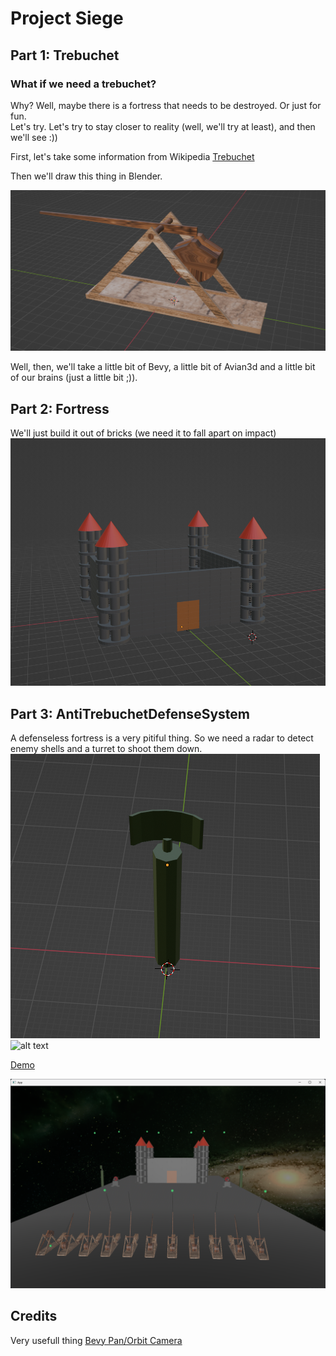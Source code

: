 # Project Siege
## Part 1: Trebuchet
###  What if we need a trebuchet?
Why? Well, maybe there is a fortress that needs to be destroyed. Or just for fun.  
Let's try. Let's try to stay closer to reality (well, we'll try at least), and then we'll see :))  

First, let's take some information from Wikipedia [Trebuchet](https://en.wikipedia.org/wiki/Trebuchet)  

Then we'll draw this thing in Blender.  

![Trebuchet](img/trebuchet.png)  


Well, then, we'll take a little bit of Bevy, a little bit of Avian3d and a little bit of our brains (just a little bit ;)).  

## Part 2: Fortress
We'll just build it out of bricks (we need it to fall apart on impact)  
![alt text](img/fortress.png)

## Part 3: AntiTrebuchetDefenseSystem 
A defenseless fortress is a very pitiful thing. So we need a radar to detect enemy shells and a turret to shoot them down.
![alt text](img/radar.png) 
![alt text](imp/turret.png)

<a href="https://xenon615.github.io/siege/" target="_blank">Demo</a>  

![Scene](img/scene.png)

## Credits
Very usefull thing [Bevy Pan/Orbit Camera](https://github.com/Plonq/bevy_panorbit_camera)

